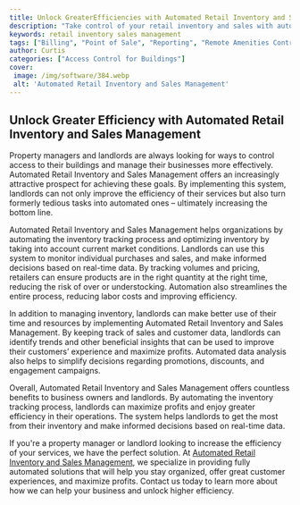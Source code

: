 ```yaml
---
title: Unlock GreaterEfficiencies with Automated Retail Inventory and Sales Management
description: "Take control of your retail inventory and sales with automated retail management Learn how to streamline operations increase efficiencies and reduce costs with easy-to-use solutions"
keywords: retail inventory sales management
tags: ["Billing", "Point of Sale", "Reporting", "Remote Amenities Control", "Property Development", "Co-Working Space", "Office", "Building", "Retail"]
author: Curtis
categories: ["Access Control for Buildings"]
cover: 
 image: /img/software/384.webp
 alt: 'Automated Retail Inventory and Sales Management'
---
```

## Unlock Greater Efficiency with Automated Retail Inventory and Sales Management
Property managers and landlords are always looking for ways to control access to their buildings and manage their businesses more effectively. Automated Retail Inventory and Sales Management offers an increasingly attractive prospect for achieving these goals. By implementing this system, landlords can not only improve the efficiency of their services but also turn formerly tedious tasks into automated ones – ultimately increasing the bottom line.

Automated Retail Inventory and Sales Management helps organizations by automating the inventory tracking process and optimizing inventory by taking into account current market conditions. Landlords can use this system to monitor individual purchases and sales, and make informed decisions based on real-time data. By tracking volumes and pricing, retailers can ensure products are in the right quantity at the right time, reducing the risk of over or understocking. Automation also streamlines the entire process, reducing labor costs and improving efficiency.

In addition to managing inventory, landlords can make better use of their time and resources by implementing Automated Retail Inventory and Sales Management. By keeping track of sales and customer data, landlords can identify trends and other beneficial insights that can be used to improve their customers’ experience and maximize profits. Automated data analysis also helps to simplify decisions regarding promotions, discounts, and engagement campaigns.

Overall, Automated Retail Inventory and Sales Management offers countless benefits to business owners and landlords. By automating the inventory tracking process, landlords can maximize profits and enjoy greater efficiency in their operations. The system helps landlords to get the most from their inventory and make informed decisions based on real-time data. 

If you're a property manager or landlord looking to increase the efficiency of your services, we have the perfect solution. At [Automated Retail Inventory and Sales Management](/retail), we specialize in providing fully automated solutions that will help you stay organized, offer great customer experiences, and maximize profits. Contact us today to learn more about how we can help your business and unlock higher efficiency.
